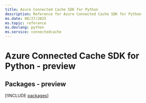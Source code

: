 ```yaml
---
title: Azure Connected Cache SDK for Python
description: Reference for Azure Connected Cache SDK for Python
ms.date: 08/27/2025
ms.topic: reference
ms.devlang: python
ms.service: connectedcache
---
```

# Azure Connected Cache SDK for Python - preview
## Packages - preview
[!INCLUDE [packages](connected-cache-index.md)]